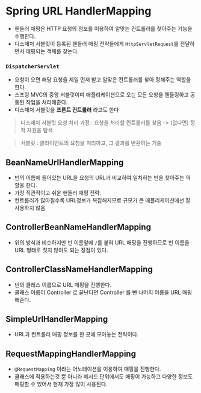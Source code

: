 # Spring URL HandlerMapping

- 핸들러 매핑은 HTTP 요청의 정보를 이용하여 알맞는 컨트롤러를 찾아주는 기능을 수행한다.
- 디스패처 서블릿이 등록된 핸들러 매핑 전략들에게 `HttpServletRequest`를 전달하면서 매핑되는 객체를 찾는다.

### `DispatcherServlet`
- 요청이 오면 해당 요청을 제일 먼저 받고 알맞은 컨트롤러를 찾아 정해주는 역할을 한다. 
- 스프링 MVC의 중앙 서블릿이며 애플리케이션으로 오는 모든 요청을 핸들링하고 공통된 작업을 처리해준다.
- 디스패처 서블릿을 **프론트 컨트롤러** 라고도 한다

> 디스패처 서블릿 요청 처리 과정 : 요청을 처리할 컨트롤러를 찾음 -> (없다면) 정적 자원을 탐색   

> 서블릿 : 클라이언트의 요청을 처리하고, 그 결과를 반환하는 기술
## BeanNameUrlHandlerMapping
- 빈의 이름에 들어있는 URL을 요청의 URL과 비교하여 일치하는 빈을 찾아주는 역할을 한다.
- 가장 직관적이고 쉬운 핸들러 매핑 전략.
- 컨트롤러가 많아질수록 URL정보가 복잡해지므로 규모가 큰 애플리케이션에선 잘 사용하지 않음

## ControllerBeanNameHandlerMapping
- 위의 방식과 비슷하지만 빈 이름앞에 `/`를 붙혀 URL 매핑을 진행하므로 빈 이름을 URL 형태로 짓지 않아도 되는 장점이 있다.

## ControllerClassNameHandlerMapping
- 빈의 클래스 이름으로 URL 매핑을 진행한다.
- 클래스 이름이 Controller 로 끝난다면 Controller 를 뺀 나머지 이름을 URL 매핑 해준다.

## SimpleUrlHandlerMapping
- URL과 컨트롤러 매핑 정보를 한 곳에 모아놓는 전략이다.

## RequestMappingHandlerMapping
- `@RequestMapping` 이라는 어노테이션을 이용하여 매핑을 진행한다.
- 클래스에 적용하는것 뿐 아니라 메서드 단위에서도 매핑이 가능하고 다양한 정보도 매핑할 수 있어서 현재 가장 많이 사용된다.